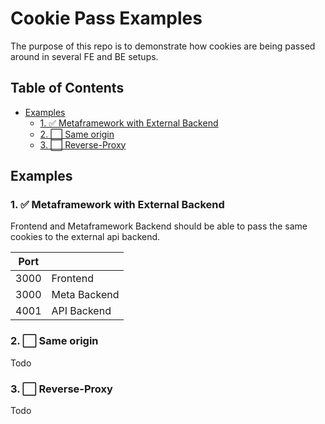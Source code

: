 <h1>Cookie Pass Examples</h1>

The purpose of this repo is to demonstrate how cookies are being passed around in several FE and BE setups.

<h2>Table of Contents</h2>

- [Examples](#examples)
  - [1. ✅ Metaframework with External Backend](#1-%E2%9C%85-metaframework-with-external-backend)
  - [2. ⬜ Same origin](#2-%E2%AC%9C-same-origin)
  - [3. ⬜ Reverse-Proxy](#3-%E2%AC%9C-reverse-proxy)

## Examples

### 1. ✅ Metaframework with External Backend

Frontend and Metaframework Backend should be able to pass the same cookies to the external api backend.

| Port |              |
| ---- | ------------ |
| 3000 | Frontend     |
| 3000 | Meta Backend |
| 4001 | API Backend  |

### 2. ⬜ Same origin

Todo

### 3. ⬜ Reverse-Proxy

Todo
